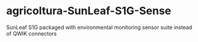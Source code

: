 # agricoltura-SunLeaf-S1G-Sense
SunLeaf S1G packaged with environmental monitoring sensor suite instead of QWIK connectors 
